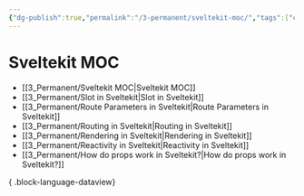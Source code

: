 ```yaml
---
{"dg-publish":true,"permalink":"/3-permanent/sveltekit-moc/","tags":["code/sveltekit"],"created":"2023-07-24T15:36:28.391-05:00","updated":"2023-09-05T14:41:02.660-05:00"}
---
```


# Sveltekit MOC
- [[3_Permanent/Sveltekit MOC\|Sveltekit MOC]]
- [[3_Permanent/Slot in Sveltekit\|Slot in Sveltekit]]
- [[3_Permanent/Route Parameters in Sveltekit\|Route Parameters in Sveltekit]]
- [[3_Permanent/Routing in Sveltekit\|Routing in Sveltekit]]
- [[3_Permanent/Rendering in Sveltekit\|Rendering in Sveltekit]]
- [[3_Permanent/Reactivity in Sveltekit\|Reactivity in Sveltekit]]
- [[3_Permanent/How do props work in Sveltekit?\|How do props work in Sveltekit?]]

{ .block-language-dataview}